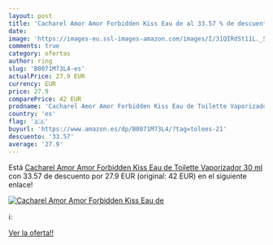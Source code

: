 ```yaml
---
layout: post
title: 'Cacharel Amor Amor Forbidden Kiss Eau de al 33.57 % de descuento'
date: 
image: 'https://images-eu.ssl-images-amazon.com/images/I/31QIRdSt11L._SL200_.jpg'
comments: true
category: ofertas
author: ring
slug: 'B0071M73L4-es'
actualPrice: 27.9 EUR
currency: EUR
price: 27.9
comparePrice: 42 EUR
prodname: 'Cacharel Amor Amor Forbidden Kiss Eau de Toilette Vaporizador 30 ml'
country: 'es'
flag: '🇪🇸'
buyurl: 'https://www.amazon.es/dp/B0071M73L4/?tag=tolees-21'
descuento: '33.57'
average: '27.9'
---
```


Está [Cacharel Amor Amor Forbidden Kiss Eau de Toilette Vaporizador 30 ml](https://www.amazon.es/dp/B0071M73L4/?tag=tolees-21) con 33.57 de descuento por 27.9 EUR (original: 42 EUR) en el siguiente enlace!

[![Cacharel Amor Amor Forbidden Kiss Eau de](https://images-eu.ssl-images-amazon.com/images/I/31QIRdSt11L._SL200_.jpg)](https://www.amazon.es/dp/B0071M73L4/?tag=tolees-21)

ℹ️:


[Ver la oferta!!](https://www.amazon.es/dp/B0071M73L4/?tag=tolees-21)

